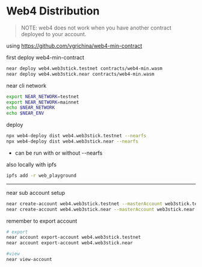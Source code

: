 # Web4 Distribution

> NOTE: web4 does not work when you have another contract deployed to your account.

using https://github.com/vgrichina/web4-min-contract

first deploy web4-min-contract
```sh
near deploy web4.web3stick.testnet contracts/web4-min.wasm
near deploy web4.web3stick.near contracts/web4-min.wasm
```

near cli network
```sh
export NEAR_NETWORK=testnet
export NEAR_NETWORK=mainnet
echo $NEAR_NETWORK 
echo $NEAR_ENV
```

deploy

```sh
npx web4-deploy dist web4.web3stick.testnet --nearfs
npx web4-deploy dist web4.web3stick.near --nearfs
```
- can be run with or without --nearfs




also locally with ipfs
```sh
ipfs add -r web_playground
```


---



near sub account setup

```sh
near create-account web4.web3stick.testnet --masterAccount web3stick.testnet --initialBalance 1
near create-account web4.web3stick.near --masterAccount web3stick.near --initialBalance 0.5
```

remember to export account
```sh
# export
near account export-account web4.web3stick.testnet
near account export-account web4.web3stick.near

#view
near view-account 
```

